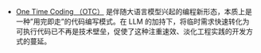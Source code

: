 - [One Time Coding （OTC）](https://x.com/weijunext/status/1876480190999941183) 是伴随大语言模型兴起的编程新形态，本质上是一种”用完即走”的代码编写模式。在 LLM 的加持下，将临时需求快速转化为可执行代码已不再是技术壁垒，促使了这种注重速效、淡化工程实践的开发方式的蔓延。